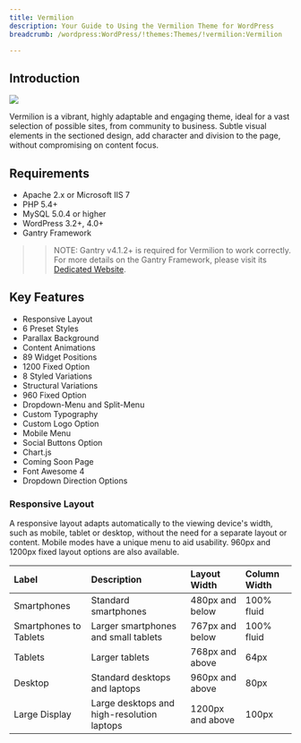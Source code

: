 ```yaml
---
title: Vermilion
description: Your Guide to Using the Vermilion Theme for WordPress
breadcrumb: /wordpress:WordPress/!themes:Themes/!vermilion:Vermilion

---
```


Introduction
-----

![][Vermilion]

Vermilion is a vibrant, highly adaptable and engaging theme, ideal for a vast selection of possible sites, from community to business. Subtle visual elements in the sectioned design, add character and division to the page, without compromising on content focus.

Requirements
-----

* Apache 2.x or Microsoft IIS 7
* PHP 5.4+
* MySQL 5.0.4 or higher
* WordPress 3.2+, 4.0+
* Gantry Framework

>> NOTE: Gantry v4.1.2+ is required for Vermilion to work correctly. For more details on the Gantry Framework, please visit its [Dedicated Website][gantry].

Key Features
-----

* Responsive Layout
* 6 Preset Styles
* Parallax Background
* Content Animations
* 89 Widget Positions
* 1200 Fixed Option
* 8 Styled Variations
* Structural Variations
* 960 Fixed Option
* Dropdown-Menu and Split-Menu
* Custom Typography
* Custom Logo Option
* Mobile Menu
* Social Buttons Option
* Chart.js
* Coming Soon Page
* Font Awesome 4
* Dropdown Direction Options

### Responsive Layout

A responsive layout adapts automatically to the viewing device's width, such as mobile, tablet or desktop, without the need for a separate layout or content. Mobile modes have a unique menu to aid usability. 960px and 1200px fixed layout options are also available.

| Label                  | Description                                | Layout Width     | Column Width |
| :----------            | :----------                                | :----------      | :----------  |
| Smartphones            | Standard smartphones                       | 480px and below  | 100% fluid   |
| Smartphones to Tablets | Larger smartphones and small tablets       | 767px and below  | 100% fluid   |
| Tablets                | Larger tablets                             | 768px and above  | 64px         |
| Desktop                | Standard desktops and laptops              | 960px and above  | 80px         |
| Large Display          | Large desktops and high-resolution laptops | 1200px and above | 100px        |

[gantry]: http://gantry.org/
[gantry_install]: ../../start/gantry.md
[Vermilion]: assets/vermilion.jpeg
[chart]: assets/chart.jpeg
[roksprocket]: assets/roksprocket.jpg
[filezilla]: https://filezilla-project.org
[launcher]: ../../start/rocketlauncher.md
[colorchooser]: assets/colorchooser.jpg
[icondriven]: assets/icondriven.jpg
[dropdownmenu]: assets/dropdownmenu.jpg
